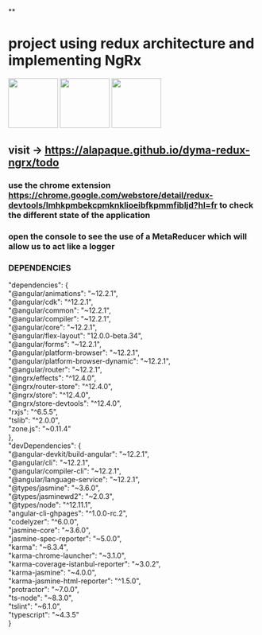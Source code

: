 **

# project using redux architecture and implementing NgRx



<img src="https://upload.wikimedia.org/wikipedia/commons/thumb/c/cf/Angular_full_color_logo.svg/1200px-Angular_full_color_logo.svg.png" width="100" height="100"> <img src="https://grafikart.fr/uploads/icons/redux.svg" width="100" height="100"> <img src="https://ngrx.io/assets/images/badge.svg" width="100" height="100">

## visit -> https://alapaque.github.io/dyma-redux-ngrx/todo

### use the chrome extension https://chrome.google.com/webstore/detail/redux-devtools/lmhkpmbekcpmknklioeibfkpmmfibljd?hl=fr to check the different state of the application

### open the console to see the use of a MetaReducer which will allow us to act like a logger

### DEPENDENCIES

"dependencies": {  
"@angular/animations": "~12.2.1",  
"@angular/cdk": "^12.2.1",  
"@angular/common": "~12.2.1",  
"@angular/compiler": "~12.2.1",  
"@angular/core": "~12.2.1",  
"@angular/flex-layout": "12.0.0-beta.34",  
"@angular/forms": "~12.2.1",  
"@angular/platform-browser": "~12.2.1",  
"@angular/platform-browser-dynamic": "~12.2.1",  
"@angular/router": "~12.2.1",  
"@ngrx/effects": "^12.4.0",  
"@ngrx/router-store": "^12.4.0",  
"@ngrx/store": "^12.4.0",  
"@ngrx/store-devtools": "^12.4.0",  
"rxjs": "^6.5.5",  
"tslib": "^2.0.0",  
"zone.js": "~0.11.4"  
},  
"devDependencies": {  
"@angular-devkit/build-angular": "~12.2.1",  
"@angular/cli": "~12.2.1",  
"@angular/compiler-cli": "~12.2.1",  
"@angular/language-service": "~12.2.1",  
"@types/jasmine": "~3.6.0",  
"@types/jasminewd2": "~2.0.3",  
"@types/node": "^12.11.1",  
"angular-cli-ghpages": "^1.0.0-rc.2",  
"codelyzer": "^6.0.0",  
"jasmine-core": "~3.6.0",  
"jasmine-spec-reporter": "~5.0.0",  
"karma": "~6.3.4",  
"karma-chrome-launcher": "~3.1.0",  
"karma-coverage-istanbul-reporter": "~3.0.2",  
"karma-jasmine": "~4.0.0",  
"karma-jasmine-html-reporter": "^1.5.0",  
"protractor": "~7.0.0",  
"ts-node": "~8.3.0",  
"tslint": "~6.1.0",  
"typescript": "~4.3.5"  
}
